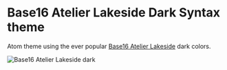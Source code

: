 # Base16 Atelier Lakeside Dark Syntax theme

Atom theme using the ever popular [Base16 Atelier Lakeside](http://chriskempson.github.io/base16/#atelierlakeside) dark colors.

![Base16 Atelier Lakeside dark](https://f.cloud.github.com/assets/69169/2289498/4c3cb0ec-a009-11e3-8dbd-077ee11741e5.gif)
